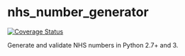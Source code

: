 # nhs_number_generator
[![Coverage Status](https://coveralls.io/repos/github/Iain-S/nhs_number_generator/badge.svg?branch=continuous_integration)](https://coveralls.io/github/Iain-S/nhs_number_generator?branch=master)

Generate and validate NHS numbers in Python 2.7+ and 3.

